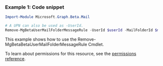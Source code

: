 ### Example 1: Code snippet

```powershellImport-Module Microsoft.Graph.Beta.Mail

# A UPN can also be used as -UserId.
Remove-MgBetaUserMailFolderMessageRule -UserId $userId -MailFolderId $mailFolderId -MessageRuleId $messageRuleId
```
This example shows how to use the Remove-MgBetaBetaUserMailFolderMessageRule Cmdlet.
To learn about permissions for this resource, see the [permissions reference](/graph/permissions-reference).

